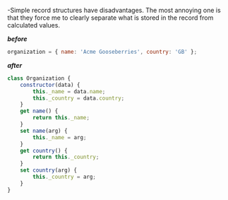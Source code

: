 -Simple record structures have disadvantages. The most annoying one is that they force me to clearly separate what is stored in the record from calculated values.

**_before_**

```javascript
organization = { name: 'Acme Gooseberries', country: 'GB' };
```

**_after_**

```javascript
class Organization {
	constructor(data) {
		this._name = data.name;
		this._country = data.country;
	}
	get name() {
		return this._name;
	}
	set name(arg) {
		this._name = arg;
	}
	get country() {
		return this._country;
	}
	set country(arg) {
		this._country = arg;
	}
}
```
